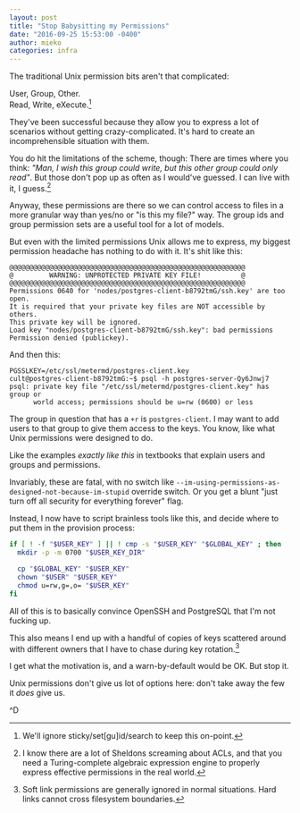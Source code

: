 ```yaml
---
layout: post
title: "Stop Babysitting my Permissions"
date: "2016-09-25 15:53:00 -0400"
author: mieko
categories: infra
---
```

The traditional Unix permission bits aren't that complicated:

User, Group, Other.  
Read, Write, eXecute.[^1]

They've been successful because they allow you to express a lot of scenarios
without getting crazy-complicated.  It's hard to create an incomprehensible
situation with them.

You do hit the limitations of the scheme, though: There are times where you
think: *"Man, I wish this group could write, but this other group could only
read"*.  But those don't pop up as often as I would've guessed.  I can live
with it, I guess.[^2]

Anyway, these permissions are there so we can control access to files in a
more granular way than yes/no or "is this my file?" way.  The group ids and
group permission sets are a useful tool for a lot of models.

But even with the limited permissions Unix allows me to express, my biggest
permission headache has nothing to do with it.  It's shit like this:

    @@@@@@@@@@@@@@@@@@@@@@@@@@@@@@@@@@@@@@@@@@@@@@@@@@@@@@@@@@@
    @         WARNING: UNPROTECTED PRIVATE KEY FILE!          @
    @@@@@@@@@@@@@@@@@@@@@@@@@@@@@@@@@@@@@@@@@@@@@@@@@@@@@@@@@@@
    Permissions 0640 for 'nodes/postgres-client-b8792tmG/ssh.key' are too open.
    It is required that your private key files are NOT accessible by others.
    This private key will be ignored.
    Load key "nodes/postgres-client-b8792tmG/ssh.key": bad permissions
    Permission denied (publickey).

And then this:

    PGSSLKEY=/etc/ssl/metermd/postgres-client.key
    cult@postgres-client-b8792tmG:~$ psql -h postgres-server-Qy6Jnwj7
    psql: private key file "/etc/ssl/metermd/postgres-client.key" has group or
          world access; permissions should be u=rw (0600) or less

The group in question that has a `+r` is `postgres-client`.  I may want to
add users to that group to give them access to the keys.  You know, like what
Unix permissions were designed to do.  

Like the examples *exactly like this* in textbooks that explain users and
groups and permissions.

Invariably, these are fatal, with no switch like
`--im-using-permissions-as-designed-not-because-im-stupid` override switch.  Or
you get a blunt "just turn off all security for everything forever" flag.

Instead, I now have to script brainless tools like this, and decide where to
put them in the provision process:

```bash
if [ ! -f "$USER_KEY" ] || ! cmp -s "$USER_KEY" "$GLOBAL_KEY" ; then
  mkdir -p -m 0700 "$USER_KEY_DIR"

  cp "$GLOBAL_KEY" "$USER_KEY"
  chown "$USER" "$USER_KEY"
  chmod u=rw,g=,o= "$USER_KEY"
fi
```

All of this is to basically convince OpenSSH and PostgreSQL that I'm not
fucking up.

This also means I end up with a handful of copies of keys scattered around with
different owners that I have to chase during key rotation.[^3]

I get what the motivation is, and a warn-by-default would be OK.   But stop it.

Unix permissions don't give us lot of options here: don't take away the few it
*does* give us.

^D

[^1]:
    We'll ignore sticky/set[gu]id/search to keep this on-point.

[^2]:
    I know there are a lot of Sheldons screaming about ACLs, and that you need
    a Turing-complete algebraic expression engine to properly express effective
    permissions in the real world.

[^3]:
    Soft link permissions are generally ignored in normal situations.
    Hard links cannot cross filesystem boundaries.
